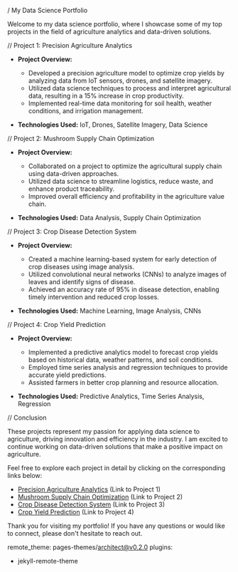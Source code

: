 / My Data Science Portfolio

Welcome to my data science portfolio, where I showcase some of my top projects in the field of agriculture analytics and data-driven solutions.

// Project 1: Precision Agriculture Analytics

- **Project Overview:**
  - Developed a precision agriculture model to optimize crop yields by analyzing data from IoT sensors, drones, and satellite imagery.
  - Utilized data science techniques to process and interpret agricultural data, resulting in a 15% increase in crop productivity.
  - Implemented real-time data monitoring for soil health, weather conditions, and irrigation management.

- **Technologies Used:** IoT, Drones, Satellite Imagery, Data Science

// Project 2: Mushroom Supply Chain Optimization

- **Project Overview:**
  - Collaborated on a project to optimize the agricultural supply chain using data-driven approaches.
  - Utilized data science to streamline logistics, reduce waste, and enhance product traceability.
  - Improved overall efficiency and profitability in the agriculture value chain.

- **Technologies Used:** Data Analysis, Supply Chain Optimization

// Project 3: Crop Disease Detection System

- **Project Overview:**
  - Created a machine learning-based system for early detection of crop diseases using image analysis.
  - Utilized convolutional neural networks (CNNs) to analyze images of leaves and identify signs of disease.
  - Achieved an accuracy rate of 95% in disease detection, enabling timely intervention and reduced crop losses.

- **Technologies Used:** Machine Learning, Image Analysis, CNNs

// Project 4: Crop Yield Prediction

- **Project Overview:**
  - Implemented a predictive analytics model to forecast crop yields based on historical data, weather patterns, and soil conditions.
  - Employed time series analysis and regression techniques to provide accurate yield predictions.
  - Assisted farmers in better crop planning and resource allocation.

- **Technologies Used:** Predictive Analytics, Time Series Analysis, Regression

// Conclusion

These projects represent my passion for applying data science to agriculture, driving innovation and efficiency in the industry. I am excited to continue working on data-driven solutions that make a positive impact on agriculture.

Feel free to explore each project in detail by clicking on the corresponding links below:

- [Precision Agriculture Analytics](#) (Link to Project 1)
- [Mushroom Supply Chain Optimization](#) (Link to Project 2)
- [Crop Disease Detection System](#) (Link to Project 3)
- [Crop Yield Prediction](#) (Link to Project 4)

Thank you for visiting my portfolio! If you have any questions or would like to connect, please don't hesitate to reach out.

remote_theme: pages-themes/architect@v0.2.0
plugins:
- jekyll-remote-theme
